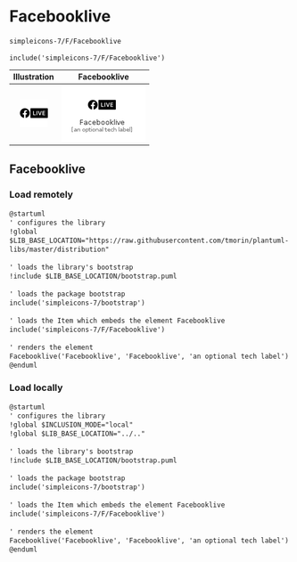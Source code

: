 # Facebooklive


```text
simpleicons-7/F/Facebooklive
```

```text
include('simpleicons-7/F/Facebooklive')
```



| Illustration | Facebooklive |
| :---: | :---: |
| ![illustration for Illustration](../../simpleicons-7/F/Facebooklive.png) | ![illustration for Facebooklive](../../simpleicons-7/F/Facebooklive.Local.png) |




## Facebooklive

### Load remotely
```plantuml
@startuml
' configures the library
!global $LIB_BASE_LOCATION="https://raw.githubusercontent.com/tmorin/plantuml-libs/master/distribution"

' loads the library's bootstrap
!include $LIB_BASE_LOCATION/bootstrap.puml

' loads the package bootstrap
include('simpleicons-7/bootstrap')

' loads the Item which embeds the element Facebooklive
include('simpleicons-7/F/Facebooklive')

' renders the element
Facebooklive('Facebooklive', 'Facebooklive', 'an optional tech label')
@enduml
```

### Load locally
```plantuml
@startuml
' configures the library
!global $INCLUSION_MODE="local"
!global $LIB_BASE_LOCATION="../.."

' loads the library's bootstrap
!include $LIB_BASE_LOCATION/bootstrap.puml

' loads the package bootstrap
include('simpleicons-7/bootstrap')

' loads the Item which embeds the element Facebooklive
include('simpleicons-7/F/Facebooklive')

' renders the element
Facebooklive('Facebooklive', 'Facebooklive', 'an optional tech label')
@enduml
```

